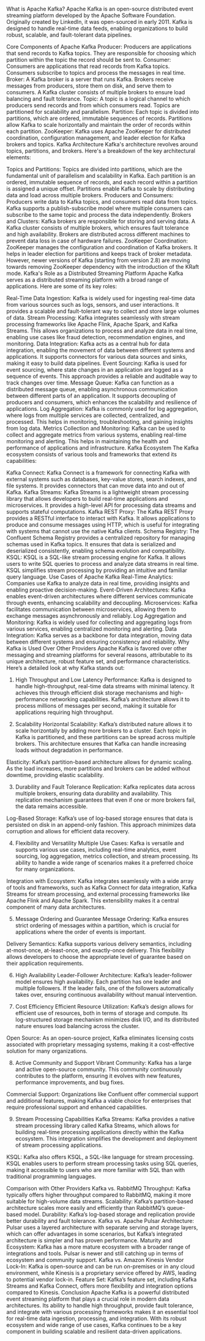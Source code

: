 What is Apache Kafka?
Apache Kafka is an open-source distributed event streaming platform developed by the Apache Software Foundation. Originally created by LinkedIn, it was open-sourced in early 2011. Kafka is designed to handle real-time data feeds, enabling organizations to build robust, scalable, and fault-tolerant data pipelines.


Core Components of Apache Kafka
Producer: Producers are applications that send records to Kafka topics. They are responsible for choosing which partition within the topic the record should be sent to.
Consumer: Consumers are applications that read records from Kafka topics. Consumers subscribe to topics and process the messages in real time.
Broker: A Kafka broker is a server that runs Kafka. Brokers receive messages from producers, store them on disk, and serve them to consumers. A Kafka cluster consists of multiple brokers to ensure load balancing and fault tolerance.
Topic: A topic is a logical channel to which producers send records and from which consumers read. Topics are partitioned for scalability and parallelism.
Partition: Each topic is divided into partitions, which are ordered, immutable sequences of records. Partitions allow Kafka to scale horizontally and maintain the order of records within each partition.
ZooKeeper: Kafka uses Apache ZooKeeper for distributed coordination, configuration management, and leader election for Kafka brokers and topics.
Kafka Architecture
Kafka's architecture revolves around topics, partitions, and brokers. Here's a breakdown of the key architectural elements:

Topics and Partitions: Topics are divided into partitions, which are the fundamental unit of parallelism and scalability in Kafka. Each partition is an ordered, immutable sequence of records, and each record within a partition is assigned a unique offset. Partitions enable Kafka to scale by distributing data and load across multiple brokers.
Producers and Consumers: Producers write data to Kafka topics, and consumers read data from topics. Kafka supports a publish-subscribe model where multiple consumers can subscribe to the same topic and process the data independently.
Brokers and Clusters: Kafka brokers are responsible for storing and serving data. A Kafka cluster consists of multiple brokers, which ensures fault tolerance and high availability. Brokers are distributed across different machines to prevent data loss in case of hardware failures.
ZooKeeper Coordination: ZooKeeper manages the configuration and coordination of Kafka brokers. It helps in leader election for partitions and keeps track of broker metadata. However, newer versions of Kafka (starting from version 2.8) are moving towards removing ZooKeeper dependency with the introduction of the KRaft mode.
Kafka's Role as a Distributed Streaming Platform
Apache Kafka serves as a distributed streaming platform with a broad range of applications. Here are some of its key roles:

Real-Time Data Ingestion: Kafka is widely used for ingesting real-time data from various sources such as logs, sensors, and user interactions. It provides a scalable and fault-tolerant way to collect and store large volumes of data.
Stream Processing: Kafka integrates seamlessly with stream processing frameworks like Apache Flink, Apache Spark, and Kafka Streams. This allows organizations to process and analyze data in real time, enabling use cases like fraud detection, recommendation engines, and monitoring.
Data Integration: Kafka acts as a central hub for data integration, enabling the movement of data between different systems and applications. It supports connectors for various data sources and sinks, making it easy to build data pipelines.
Event Sourcing: Kafka is used for event sourcing, where state changes in an application are logged as a sequence of events. This approach provides a reliable and auditable way to track changes over time.
Message Queue: Kafka can function as a distributed message queue, enabling asynchronous communication between different parts of an application. It supports decoupling of producers and consumers, which enhances the scalability and resilience of applications.
Log Aggregation: Kafka is commonly used for log aggregation, where logs from multiple services are collected, centralized, and processed. This helps in monitoring, troubleshooting, and gaining insights from log data.
Metrics Collection and Monitoring: Kafka can be used to collect and aggregate metrics from various systems, enabling real-time monitoring and alerting. This helps in maintaining the health and performance of applications and infrastructure.
Kafka Ecosystem
The Kafka ecosystem consists of various tools and frameworks that extend its capabilities:

Kafka Connect: Kafka Connect is a framework for connecting Kafka with external systems such as databases, key-value stores, search indexes, and file systems. It provides connectors that can move data into and out of Kafka.
Kafka Streams: Kafka Streams is a lightweight stream processing library that allows developers to build real-time applications and microservices. It provides a high-level API for processing data streams and supports stateful computations.
Kafka REST Proxy: The Kafka REST Proxy provides a RESTful interface to interact with Kafka. It allows applications to produce and consume messages using HTTP, which is useful for integrating with systems that cannot use the native Kafka clients.
Schema Registry: The Confluent Schema Registry provides a centralized repository for managing schemas used in Kafka topics. It ensures that data is serialized and deserialized consistently, enabling schema evolution and compatibility.
KSQL: KSQL is a SQL-like stream processing engine for Kafka. It allows users to write SQL queries to process and analyze data streams in real time. KSQL simplifies stream processing by providing an intuitive and familiar query language.
Use Cases of Apache Kafka
Real-Time Analytics: Companies use Kafka to analyze data in real time, providing insights and enabling proactive decision-making.
Event-Driven Architectures: Kafka enables event-driven architectures where different services communicate through events, enhancing scalability and decoupling.
Microservices: Kafka facilitates communication between microservices, allowing them to exchange messages asynchronously and reliably.
Log Aggregation and Monitoring: Kafka is widely used for collecting and aggregating logs from various services, enabling centralized monitoring and alerting.
Data Integration: Kafka serves as a backbone for data integration, moving data between different systems and ensuring consistency and reliability.
Why Kafka is Used Over Other Providers
Apache Kafka is favored over other messaging and streaming platforms for several reasons, attributable to its unique architecture, robust feature set, and performance characteristics. Here’s a detailed look at why Kafka stands out:

1. High Throughput and Low Latency
Performance: Kafka is designed to handle high-throughput, real-time data streams with minimal latency. It achieves this through efficient disk storage mechanisms and high-performance networking capabilities. Kafka’s architecture allows it to process millions of messages per second, making it suitable for applications requiring high throughput.

2. Scalability
Horizontal Scalability: Kafka’s distributed nature allows it to scale horizontally by adding more brokers to a cluster. Each topic in Kafka is partitioned, and these partitions can be spread across multiple brokers. This architecture ensures that Kafka can handle increasing loads without degradation in performance.

Elasticity: Kafka’s partition-based architecture allows for dynamic scaling. As the load increases, more partitions and brokers can be added without downtime, providing elastic scalability.

3. Durability and Fault Tolerance
Replication: Kafka replicates data across multiple brokers, ensuring data durability and availability. This replication mechanism guarantees that even if one or more brokers fail, the data remains accessible.

Log-Based Storage: Kafka’s use of log-based storage ensures that data is persisted on disk in an append-only fashion. This approach minimizes data corruption and allows for efficient data recovery.

4. Flexibility and Versatility
Multiple Use Cases: Kafka is versatile and supports various use cases, including real-time analytics, event sourcing, log aggregation, metrics collection, and stream processing. Its ability to handle a wide range of scenarios makes it a preferred choice for many organizations.

Integration with Ecosystem: Kafka integrates seamlessly with a wide array of tools and frameworks, such as Kafka Connect for data integration, Kafka Streams for stream processing, and external processing frameworks like Apache Flink and Apache Spark. This extensibility makes it a central component of many data architectures.

5. Message Ordering and Guarantee
Message Ordering: Kafka ensures strict ordering of messages within a partition, which is crucial for applications where the order of events is important.

Delivery Semantics: Kafka supports various delivery semantics, including at-most-once, at-least-once, and exactly-once delivery. This flexibility allows developers to choose the appropriate level of guarantee based on their application requirements.

6. High Availability
Leader-Follower Architecture: Kafka’s leader-follower model ensures high availability. Each partition has one leader and multiple followers. If the leader fails, one of the followers automatically takes over, ensuring continuous availability without manual intervention.

7. Cost Efficiency
Efficient Resource Utilization: Kafka’s design allows for efficient use of resources, both in terms of storage and compute. Its log-structured storage mechanism minimizes disk I/O, and its distributed nature ensures load balancing across the cluster.

Open Source: As an open-source project, Kafka eliminates licensing costs associated with proprietary messaging systems, making it a cost-effective solution for many organizations.

8. Active Community and Support
Vibrant Community: Kafka has a large and active open-source community. This community continuously contributes to the platform, ensuring it evolves with new features, performance improvements, and bug fixes.

Commercial Support: Organizations like Confluent offer commercial support and additional features, making Kafka a viable choice for enterprises that require professional support and enhanced capabilities.

9. Stream Processing Capabilities
Kafka Streams: Kafka provides a native stream processing library called Kafka Streams, which allows for building real-time processing applications directly within the Kafka ecosystem. This integration simplifies the development and deployment of stream processing applications.

KSQL: Kafka also offers KSQL, a SQL-like language for stream processing. KSQL enables users to perform stream processing tasks using SQL queries, making it accessible to users who are more familiar with SQL than with traditional programming languages.

Comparison with Other Providers
Kafka vs. RabbitMQ
Throughput: Kafka typically offers higher throughput compared to RabbitMQ, making it more suitable for high-volume data streams.
Scalability: Kafka’s partition-based architecture scales more easily and efficiently than RabbitMQ’s queue-based model.
Durability: Kafka’s log-based storage and replication provide better durability and fault tolerance.
Kafka vs. Apache Pulsar
Architecture: Pulsar uses a layered architecture with separate serving and storage layers, which can offer advantages in some scenarios, but Kafka’s integrated architecture is simpler and has proven performance.
Maturity and Ecosystem: Kafka has a more mature ecosystem with a broader range of integrations and tools. Pulsar is newer and still catching up in terms of ecosystem and community support.
Kafka vs. Amazon Kinesis
Vendor Lock-In: Kafka is open-source and can be run on-premises or in any cloud environment, while Kinesis is a proprietary service offered by AWS, leading to potential vendor lock-in.
Feature Set: Kafka’s feature set, including Kafka Streams and Kafka Connect, offers more flexibility and integration options compared to Kinesis.
Conclusion
Apache Kafka is a powerful distributed event streaming platform that plays a crucial role in modern data architectures. Its ability to handle high throughput, provide fault tolerance, and integrate with various processing frameworks makes it an essential tool for real-time data ingestion, processing, and integration. With its robust ecosystem and wide range of use cases, Kafka continues to be a key component in building scalable and resilient data-driven applications.